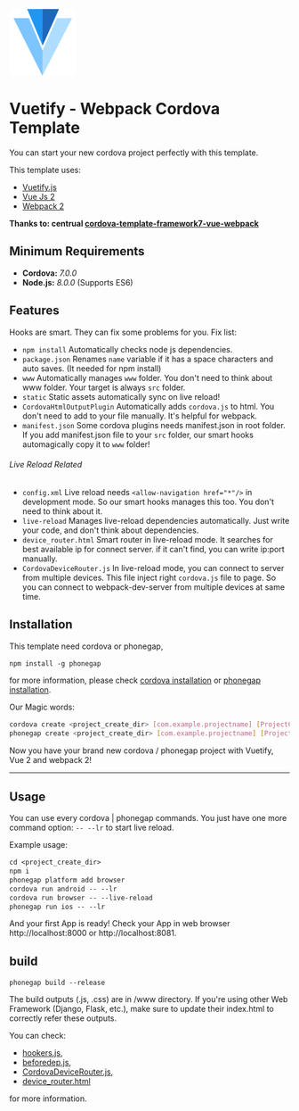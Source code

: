 <!--
#
# Licensed to the Apache Software Foundation (ASF) under one
# or more contributor license agreements.  See the NOTICE file
# distributed with this work for additional information
# regarding copyright ownership.  The ASF licenses this file
# to you under the Apache License, Version 2.0 (the
# "License"); you may not use this file except in compliance
# with the License.  You may obtain a copy of the License at
#
# http://www.apache.org/licenses/LICENSE-2.0
#
# Unless required by applicable law or agreed to in writing,
# software distributed under the License is distributed on an
# "AS IS" BASIS, WITHOUT WARRANTIES OR CONDITIONS OF ANY
#  KIND, either express or implied.  See the License for the
# specific language governing permissions and limitations
# under the License.
#
-->

![template logo](logo.png "template logo")

# Vuetify - Webpack Cordova Template
You can start your new cordova project perfectly with this template.

This template uses:
* [Vuetify.js](https://next.vuetifyjs.com/)
* [Vue Js 2](https://vuejs.org/)
* [Webpack 2](https://webpack.github.io/)

**Thanks to: centrual [cordova-template-framework7-vue-webpack](https://github.com/centrual/cordova-template-framework7-vue-webpack)**

## Minimum Requirements
* **Cordova:** _7.0.0_
* **Node.js:** _8.0.0_ (Supports ES6)

## Features

Hooks are smart. They can fix some problems for you. Fix list:
* `npm install` Automatically checks node js dependencies.
* `package.json` Renames `name` variable if it has a space characters and auto saves. (It needed for npm install)
* `www` Automatically manages `www` folder. You don't need to think about www folder. Your target is always `src` folder.
* `static` Static assets automatically sync on live reload!
* `CordovaHtmlOutputPlugin` Automatically adds `cordova.js` to html. You don't need to add to your file manually. It's helpful for webpack.
* `manifest.json` Some cordova plugins needs manifest.json in root folder. If you add manifest.json file to your `src` folder, our smart hooks automagically copy it to `www` folder!

###### Live Reload Related
* `config.xml` Live reload needs `<allow-navigation href="*"/>` in development mode. So our smart hooks manages this too. You don't need to think about it.
* `live-reload` Manages live-reload dependencies automatically. Just write your code, and don't think about dependencies.
* `device_router.html` Smart router in live-reload mode. It searches for best available ip for connect server. if it can't find, you can write ip:port manually.
* `CordovaDeviceRouter.js` In live-reload mode, you can connect to server from multiple devices. This file inject right `cordova.js` file to page. So you can connect to webpack-dev-server from multiple devices at same time.

## Installation

This template need cordova or phonegap, 
```
npm install -g phonegap
```
for more information, please check [cordova installation](https://cordova.apache.org/docs/en/latest/guide/cli/) or [phonegap installation](http://docs.phonegap.com/getting-started/1-install-phonegap/desktop/).

Our Magic words:

``` bash
cordova create <project_create_dir> [com.example.projectname] [ProjectClassName] --template cordova-template-vuetify-webpack
phonegap create <project_create_dir> [com.example.projectname] [ProjectClassName] --template cordova-template-vuetify-webpack
```

Now you have your brand new cordova / phonegap project with Vuetify, Vue 2 and webpack 2!

---

## Usage

You can use every cordova | phonegap commands.
You just have one more command option: `-- --lr` to start live reload.

Example usage:
```
cd <project_create_dir>
npm i
phonegap platform add browser
cordova run android -- --lr
cordova run browser -- --live-reload
phonegap run ios -- --lr
```

And your first App is ready! Check your App in web browser http://localhost:8000 or http://localhost:8081.

## build
```
phonegap build --release
```
The build outputs (.js, .css) are in /www directory.
If you're using other Web Framework (Django, Flask, etc.), make sure to update their index.html to correctly refer these outputs.

You can check:
* [hookers.js](template_src/hooks/hookers.js),
* [beforedep.js](template_src/hooks/beforedep.js),
* [CordovaDeviceRouter.js](template_src/webpack/dev_helpers/CordovaDeviceRouter.js),
* [device_router.html](template_src/webpack/dev_helpers/device_router.html)

for more information.
